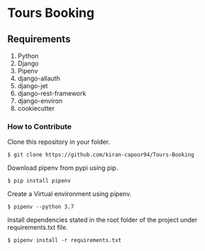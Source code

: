 # Tours Booking

## Requirements

1. Python
2. Django
3. Pipenv
4. django-allauth
5. django-jet
6. django-rest-framework
7. django-environ
8. cookiecutter

### How to Contribute

Clone this repository in your folder.
```
$ git clone https://github.com/kiran-capoor94/Tours-Booking
```

Download pipenv from pypi using pip.

```
$ pip install pipenv
```

Create a Virtual environment using pipenv.
```
$ pipenv --python 3.7
```

Install dependencies stated in the root folder of the project under requirements.txt file.
```
$ pipenv install -r requirements.txt
```